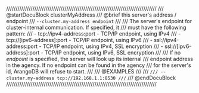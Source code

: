 ////////////////////////////////////////////////////////////////////////////////
/// @startDocuBlock clusterMyAddress
/// @brief this server's address / endpoint
/// `--cluster.my-address endpoint`
///
/// The server's endpoint for cluster-internal communication. If specified, it
/// must have the following pattern:
/// - tcp://ipv4-address:port - TCP/IP endpoint, using IPv4
/// - tcp://[ipv6-address]:port - TCP/IP endpoint, using IPv6
/// - ssl://ipv4-address:port - TCP/IP endpoint, using IPv4, SSL encryption
/// - ssl://[ipv6-address]:port - TCP/IP endpoint, using IPv6, SSL encryption
///
/// If no *endpoint* is specified, the server will look up its internal
/// endpoint address in the agency. If no endpoint can be found in the agency
/// for the server's id, ArangoDB will refuse to start.
///
/// @EXAMPLES
///
/// ```
/// --cluster.my-address tcp://192.168.1.1:8530
/// ```
/// @endDocuBlock
////////////////////////////////////////////////////////////////////////////////